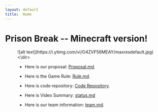 ```yaml
---
layout: default
title:  Home
---
```

# Prison Break -- Minecraft version!
 
  <dir>![alt text](https://i.ytimg.com/vi/O4ZVF56MEAY/maxresdefault.jpg)<\dir>


 - Here is our proposal: [Proposal.md][quickref].
  
  [quickref]: https://github.com/liran331122/WallaceAI/blob/master/docs/proposal.md

 - Here is the Game Rule: [Rule.md][quickref2].
  

 [quickref2]: https://github.com/liran331122/WallaceAI/blob/master/docs/PrisonBreakRule.md
 - Here is code repository: [Code Repository][quickref3].
  

 [quickref3]: https://github.com/liran331122/WallaceAI/tree/master/code
 - Here is Video Summary: [status.md][quickref4]
  

 [quickref4]: https://github.com/liran331122/WallaceAI/blob/master/docs/status.md

 - Here is our team information: [team.md][quickref5].

 [quickref5]: https://github.com/liran331122/WallaceAI/blob/master/docs/team.md
